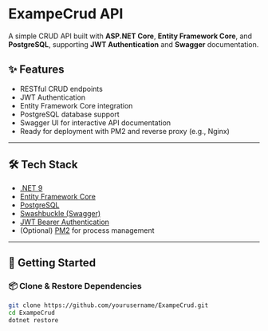 # ExampeCrud API

A simple CRUD API built with **ASP.NET Core**, **Entity Framework Core**, and **PostgreSQL**, supporting **JWT Authentication** and **Swagger** documentation.

## ✨ Features

- RESTful CRUD endpoints
- JWT Authentication
- Entity Framework Core integration
- PostgreSQL database support
- Swagger UI for interactive API documentation
- Ready for deployment with PM2 and reverse proxy (e.g., Nginx)

---

## 🛠️ Tech Stack

- [.NET 9](https://dotnet.microsoft.com/en-us/download/dotnet/9.0)
- [Entity Framework Core](https://learn.microsoft.com/en-us/ef/core/)
- [PostgreSQL](https://www.postgresql.org/)
- [Swashbuckle (Swagger)](https://github.com/domaindrivendev/Swashbuckle.AspNetCore)
- [JWT Bearer Authentication](https://learn.microsoft.com/en-us/aspnet/core/security/authentication/jwt)
- (Optional) [PM2](https://pm2.keymetrics.io/) for process management

---

## 🚀 Getting Started

### 📦 Clone & Restore Dependencies

```bash
git clone https://github.com/yourusername/ExampeCrud.git
cd ExampeCrud
dotnet restore
